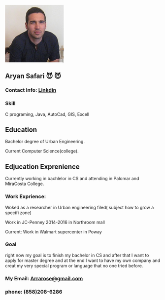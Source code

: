  
![Image of Yaktocat](ar2.jpg)

## Aryan Safari  :smiling_imp: :smiling_imp:

### Contact Info: [Linkdin](https://www.linkedin.com/in/aryan-safari-b014b985/) 

### Skill
C programing, Java, AutoCad, GIS, Excell

## Education

Bachelor degree of Urban Engineering.

Current Computer Science(college).


## Edjucation Exprenience
Currently working in bachlelor in CS and attending in Palomar and MiraCosta College.
### Work Exprience: 
Woked as a researcher in Urban engineering filed( subject how to grow a specifi zone)

Work in JC-Penney 2014-2016 in Northroom mall 

Current: Work in Walmart supercenter in Poway

### Goal
right now my goal is to finish my bachelor in CS and after that I want to apply for master degree and at the end I want to have my own company and creat my very special program or language that no one tried before.

### My Email: Arrarose@gmail.com
### phone: (858)208-6286
